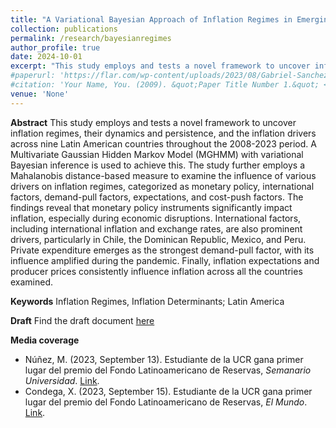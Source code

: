 ```yaml
---
title: "A Variational Bayesian Approach of Inflation Regimes in Emerging Markets"
collection: publications
permalink: /research/bayesianregimes
author_profile: true
date: 2024-10-01
excerpt: "This study employs and tests a novel framework to uncover inflation regimes, their dynamics and persistence, and the inflation drivers across nine Latin American countries throughout the 2008-2023 period. A Multivariate Gaussian Hidden Markov Model (MGHMM) with variational Bayesian inference is used to achieve this. The study further employs a Mahalanobis distance-based measure to examine the influence of various drivers on inflation regimes, categorized as monetary policy, international factors, demand-pull factors, expectations, and cost-push factors. The findings reveal that monetary policy instruments significantly impact inflation, especially during economic disruptions. International factors, including international inflation and exchange rates, are also prominent drivers, particularly in Chile, the Dominican Republic, Mexico, and Peru. Private expenditure emerges as the strongest demand-pull factor, with its influence amplified during the pandemic. Finally, inflation expectations and producer prices consistently influence inflation across all the countries examined."
#paperurl: 'https://flar.com/wp-content/uploads/2023/08/Gabriel-Sanchez_Inflation-Regimes-in-Latin-America.pdf'
#citation: 'Your Name, You. (2009). &quot;Paper Title Number 1.&quot; <i>Journal 1</i>. 1(1).'
venue: 'None'
---
```


**Abstract**
This study employs and tests a novel framework to uncover inflation regimes, their dynamics and persistence, and the inflation drivers across nine Latin American countries throughout the 2008-2023 period. A Multivariate Gaussian Hidden Markov Model (MGHMM) with variational Bayesian inference is used to achieve this. The study further employs a Mahalanobis distance-based measure to examine the influence of various drivers on inflation regimes, categorized as monetary policy, international factors, demand-pull factors, expectations, and cost-push factors. The findings reveal that monetary policy instruments significantly impact inflation, especially during economic disruptions. International factors, including international inflation and exchange rates, are also prominent drivers, particularly in Chile, the Dominican Republic, Mexico, and Peru. Private expenditure emerges as the strongest demand-pull factor, with its influence amplified during the pandemic. Finally, inflation expectations and producer prices consistently influence inflation across all the countries examined.

**Keywords** 
Inflation Regimes, Inflation Determinants; Latin America

**Draft**
Find the draft document [here](/files/bayesianregimes.pdf)

**Media coverage**
- Núñez, M. (2023, September 13). Estudiante de la UCR gana primer lugar del premio del Fondo Latinoamericano de Reservas, *Semanario Universidad*. [Link](https://semanariouniversidad.com/universitarias/estudiante-de-economia-de-la-ucr-gano-primer-lugar-del-premio-del-fondo-latinoamericano-de-reservas/).
- Condega, X. (2023, September 15). Estudiante de la UCR gana primer lugar del premio del Fondo Latinoamericano de Reservas, *El Mundo*. [Link](https://elmundo.cr/costa-rica/estudiante-de-la-ucr-gana-primer-lugar-del-premio-del-fondo-latinoamericano-de-reservas/).